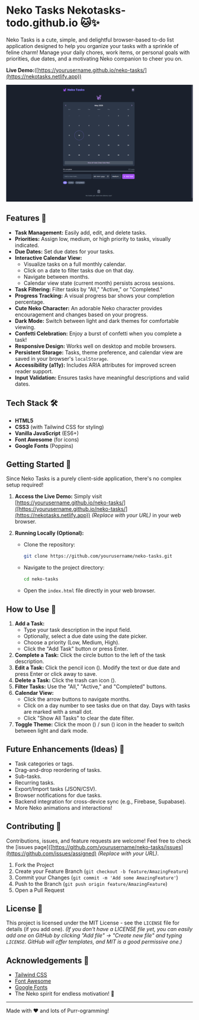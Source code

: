 # Neko Tasks  Nekotasks-todo.github.io 🐱✨

Neko Tasks is a cute, simple, and delightful browser-based to-do list application designed to help you organize your tasks with a sprinkle of feline charm! Manage your daily chores, work items, or personal goals with priorities, due dates, and a motivating Neko companion to cheer you on.

**Live Demo:**([https://yourusername.github.io/neko-tasks/](https://nekotasks.netlify.app)) 

![Neko Tasks Screenshot](neko-tasks-screenshot.png)

## Features 🐾

*   **Task Management:** Easily add, edit, and delete tasks.
*   **Priorities:** Assign low, medium, or high priority to tasks, visually indicated.
*   **Due Dates:** Set due dates for your tasks.
*   **Interactive Calendar View:**
    *   Visualize tasks on a full monthly calendar.
    *   Click on a date to filter tasks due on that day.
    *   Navigate between months.
    *   Calendar view state (current month) persists across sessions.
*   **Task Filtering:** Filter tasks by "All," "Active," or "Completed."
*   **Progress Tracking:** A visual progress bar shows your completion percentage.
*   **Cute Neko Character:** An adorable Neko character provides encouragement and changes based on your progress.
*   **Dark Mode:** Switch between light and dark themes for comfortable viewing.
*   **Confetti Celebration:** Enjoy a burst of confetti when you complete a task!
*   **Responsive Design:** Works well on desktop and mobile browsers.
*   **Persistent Storage:** Tasks, theme preference, and calendar view are saved in your browser's `localStorage`.
*   **Accessibility (a11y):** Includes ARIA attributes for improved screen reader support.
*   **Input Validation:** Ensures tasks have meaningful descriptions and valid dates.

## Tech Stack 🛠️

*   **HTML5**
*   **CSS3** (with Tailwind CSS for styling)
*   **Vanilla JavaScript** (ES6+)
*   **Font Awesome** (for icons)
*   **Google Fonts** (Poppins)

## Getting Started 🚀

Since Neko Tasks is a purely client-side application, there's no complex setup required!

1.  **Access the Live Demo:**
    Simply visit [https://yourusername.github.io/neko-tasks/]([https://yourusername.github.io/neko-tasks/](https://nekotasks.netlify.app)) *(Replace with your URL)* in your web browser.

2.  **Running Locally (Optional):**
    *   Clone the repository:
        ```bash
        git clone https://github.com/yourusername/neko-tasks.git
        ```
    *   Navigate to the project directory:
        ```bash
        cd neko-tasks
        ```
    *   Open the `index.html` file directly in your web browser.

## How to Use 📝

1.  **Add a Task:**
    *   Type your task description in the input field.
    *   Optionally, select a due date using the date picker.
    *   Choose a priority (Low, Medium, High).
    *   Click the "Add Task" button or press Enter.
2.  **Complete a Task:** Click the circle button to the left of the task description.
3.  **Edit a Task:** Click the pencil icon (<i class="fas fa-pencil-alt"></i>). Modify the text or due date and press Enter or click away to save.
4.  **Delete a Task:** Click the trash can icon (<i class="fas fa-trash-alt"></i>).
5.  **Filter Tasks:** Use the "All," "Active," and "Completed" buttons.
6.  **Calendar View:**
    *   Click the arrow buttons to navigate months.
    *   Click on a day number to see tasks due on that day. Days with tasks are marked with a small dot.
    *   Click "Show All Tasks" to clear the date filter.
7.  **Toggle Theme:** Click the moon (<i class="fas fa-moon"></i>) / sun (<i class="fas fa-sun"></i>) icon in the header to switch between light and dark mode.

## Future Enhancements (Ideas) 🌟

*   Task categories or tags.
*   Drag-and-drop reordering of tasks.
*   Sub-tasks.
*   Recurring tasks.
*   Export/Import tasks (JSON/CSV).
*   Browser notifications for due tasks.
*   Backend integration for cross-device sync (e.g., Firebase, Supabase).
*   More Neko animations and interactions!

## Contributing 🤝

Contributions, issues, and feature requests are welcome! Feel free to check the [issues page]([https://github.com/yourusername/neko-tasks/issues](https://github.com/issues/assigned) *(Replace with your URL)*.

1.  Fork the Project
2.  Create your Feature Branch (`git checkout -b feature/AmazingFeature`)
3.  Commit your Changes (`git commit -m 'Add some AmazingFeature'`)
4.  Push to the Branch (`git push origin feature/AmazingFeature`)
5.  Open a Pull Request

## License 📄

This project is licensed under the MIT License - see the `LICENSE` file for details (if you add one).
*(If you don't have a LICENSE file yet, you can easily add one on GitHub by clicking "Add file" -> "Create new file" and typing `LICENSE`. GitHub will offer templates, and MIT is a good permissive one.)*

## Acknowledgements 🙏

*   [Tailwind CSS](https://tailwindcss.com/)
*   [Font Awesome](https://fontawesome.com/)
*   [Google Fonts](https://fonts.google.com/)
*   The Neko spirit for endless motivation! 💖

---

Made with ❤️ and lots of  Purr-ogramming!
